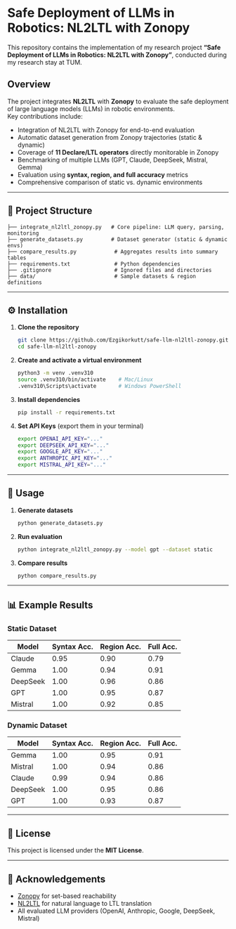 # Safe Deployment of LLMs in Robotics: NL2LTL with Zonopy

This repository contains the implementation of my research project **“Safe Deployment of LLMs in Robotics: NL2LTL with Zonopy”**, conducted during my research stay at TUM.  

## Overview
The project integrates **NL2LTL** with **Zonopy** to evaluate the safe deployment of large language models (LLMs) in robotic environments.  
Key contributions include:  
- Integration of NL2LTL with Zonopy for end-to-end evaluation  
- Automatic dataset generation from Zonopy trajectories (static & dynamic)  
- Coverage of **11 Declare/LTL operators** directly monitorable in Zonopy  
- Benchmarking of multiple LLMs (GPT, Claude, DeepSeek, Mistral, Gemma)  
- Evaluation using **syntax, region, and full accuracy** metrics  
- Comprehensive comparison of static vs. dynamic environments  

---

## 📂 Project Structure
```plaintext
├── integrate_nl2ltl_zonopy.py   # Core pipeline: LLM query, parsing, monitoring
├── generate_datasets.py         # Dataset generator (static & dynamic envs)
├── compare_results.py            # Aggregates results into summary tables
├── requirements.txt              # Python dependencies
├── .gitignore                    # Ignored files and directories
├── data/                         # Sample datasets & region definitions
```

---

## ⚙️ Installation

1. **Clone the repository**
   ```bash
   git clone https://github.com/Ezgikorkutt/safe-llm-nl2ltl-zonopy.git
   cd safe-llm-nl2ltl-zonopy
   ```

2. **Create and activate a virtual environment**
   ```bash
   python3 -m venv .venv310
   source .venv310/bin/activate    # Mac/Linux
   .venv310\Scripts\activate       # Windows PowerShell
   ```

3. **Install dependencies**
   ```bash
   pip install -r requirements.txt
   ```

4. **Set API Keys** (export them in your terminal)
   ```bash
   export OPENAI_API_KEY="..."
   export DEEPSEEK_API_KEY="..."
   export GOOGLE_API_KEY="..."
   export ANTHROPIC_API_KEY="..."
   export MISTRAL_API_KEY="..."
   ```

---

## 🚀 Usage

1. **Generate datasets**
   ```bash
   python generate_datasets.py
   ```

2. **Run evaluation**
   ```bash
   python integrate_nl2ltl_zonopy.py --model gpt --dataset static
   ```

3. **Compare results**
   ```bash
   python compare_results.py
   ```

---

## 📊 Example Results


### Static Dataset
| Model    | Syntax Acc. | Region Acc. | Full Acc. |
|----------|-------------|-------------|-----------|
| Claude   | 0.95        | 0.90        | 0.79      |
| Gemma    | 1.00        | 0.94        | 0.91      |
| DeepSeek | 1.00        | 0.96        | 0.86      |
| GPT      | 1.00        | 0.95        | 0.87      |
| Mistral  | 1.00        | 0.92        | 0.85      |

### Dynamic Dataset
| Model    | Syntax Acc. | Region Acc. | Full Acc. |
|----------|-------------|-------------|-----------|
| Gemma    | 1.00        | 0.95        | 0.91      |
| Mistral  | 1.00        | 0.94        | 0.86      |
| Claude   | 0.99        | 0.94        | 0.86      |
| DeepSeek | 1.00        | 0.95        | 0.86      |
| GPT      | 1.00        | 0.93        | 0.87      |


---

## 📜 License
This project is licensed under the **MIT License**.

---

## 🙌 Acknowledgements
- [Zonopy](https://github.com/loizoshad/zonopy) for set-based reachability
- [NL2LTL](https://github.com/IBM/nl2ltl) for natural language to LTL translation
- All evaluated LLM providers (OpenAI, Anthropic, Google, DeepSeek, Mistral)
